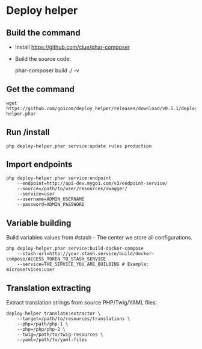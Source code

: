 # Deploy helper


## Build the command

* Install https://github.com/clue/phar-composer
* Build the source code:

    phar-composer build ./ -v


## Get the command

    wget https://github.com/go1com/deploy_helper/releases/download/v0.5.1/deploy-helper.phar

## Run /install

    php deploy-helper.phar service:update rules production

## Import endpoints

    php deploy-helper.phar service:endpoint
        --endpoint=http://api-dev.mygo1.com/v3/endpoint-service/
        --source=/path/to/user/resources/swagger/
        --service=user
        --username=ADMIN_USERNAME
        --password=ADMIN_PASSWORD

## Variable building

Build variables values from #stash - The center we store all configurations.

    php deploy-helper.phar service:build-docker-compose
        --stash-url=http://your.stash.service/build/docker-compose/ACCESS_TOKEN_TO_STASH_SERVICE
        --service=THE_SERVICE_YOU_ARE_BUILDING # Example: microservices:user

## Translation extracting

Extract translation strings from source PHP/Twig/YAML files:

    deploy-helper translate:extractor \
        --target=/path/to/resources/translations \
        --php=/path/php-1 \
        --php=/php/php-2 \
        --twig=/path/to/twig-resources \
        --yaml=/path/to/yaml-files
